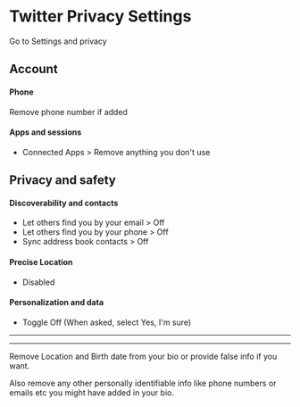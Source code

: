 # Twitter Privacy Settings

Go to Settings and privacy



## Account

#### Phone
Remove phone number if added

#### Apps and sessions
- Connected Apps > Remove anything you don't use



## Privacy and safety

#### Discoverability and contacts
- Let others find you by your email > Off
- Let others find you by your phone > Off
- Sync address book contacts > Off

#### Precise Location
- Disabled

#### Personalization and data
- Toggle Off (When asked, select Yes, I'm sure)

---
---

Remove Location and Birth date from your bio or provide false info if you want.

Also remove any other personally identifiable info like phone numbers or emails etc you might have added in your bio.
